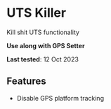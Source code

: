 # UTS Killer

Kill shit UTS functionality

**Use along with GPS Setter**

**Last tested**: 12 Oct 2023

## Features

- Disable GPS platform tracking
